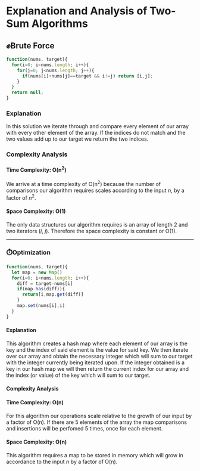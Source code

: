 # Explanation and Analysis of Two-Sum Algorithms

## :fist:Brute Force

```javascript
function(nums, target){
  for(i=0; i<nums.length; i++){
    for(j=0; j<nums.length; j++){
      if(nums[i]+nums[j]==target && i!=j) return [i,j];
    }
  }
  return null;
}
```

### Explanation
In this solution we iterate through  and compare every element of our array with every other element of the array. If the indices do not match and the two values add up to our target we return the two indices.

### Complexity Analysis
#### Time Complexity: O(n<sup>2</sup>) 

We arrive at a time complexity of O(n<sup>2</sup>) because the number of comparisons our algorithm requires scales according to the input *n*, by a factor of *n*<sup>2</sup>.  

#### Space Complexity: O(1)

The only data structures our algorithm requires is an array of length 2 and two iterators (*i*, *j*). Therefore the space complexity is constant or O(1).

***

### :stopwatch:Optimization

```javascript
function(nums, target){
  let map = new Map()
  for(i=0; i<nums.length; i++){
    diff = target-nums[i]
    if(map.has(diff)){
      return[i,map.get(diff)]
    }
    map.set(nums[i],i)
  }
}
```

#### Explanation  
This algorithm creates a hash map where each element of our array is the key and the index of said element is the value for said key. We then iterate over our array and obtain the necessary integer which will sum to our target with the integer currently being iterated upon. If the integer obtained is a key in our hash map we will then return the current index for our array and the index (or value) of the key which will sum to our target. 

#### Complexity Analysis
#### Time Complexity: O(n)  
For this algorithm our operations scale relative to the growth of our input by a factor of O(n). If there are 5 elements of the array the map comparisons and insertions will be perfomed 5 times, once for each element.
#### Space Complexity: O(n)
This algorithm requires a map to be stored in memory which will grow in accordance to the input *n* by a factor of O(n).

